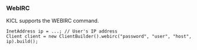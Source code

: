 ### WebIRC

KICL supports the WEBIRC command.

```
InetAddress ip = ...; // User's IP address
Client client = new ClientBuilder().webirc("password", "user", "host", ip).build();
```